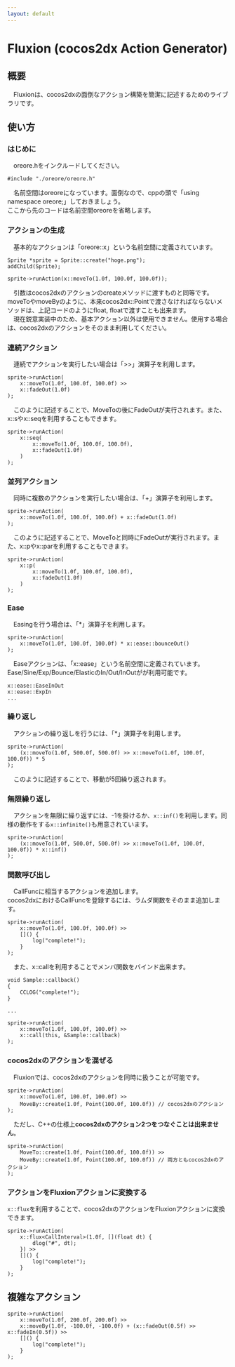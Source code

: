 ```yaml
---
layout: default
---
```

# Fluxion (cocos2dx Action Generator)

## 概要
　Fluxionは、cocos2dxの面倒なアクション構築を簡潔に記述するためのライブラリです。  

## 使い方

### はじめに
　oreore.hをインクルードしてください。

	#include "./oreore/oreore.h"

　名前空間はoreoreになっています。面倒なので、cppの頭で「using namespace oreore;」しておきましょう。  
ここから先のコードは名前空間oreoreを省略します。

### アクションの生成
　基本的なアクションは「oreore::x」という名前空間に定義されています。

	Sprite *sprite = Sprite::create("hoge.png");
	addChild(Sprite);

	sprite->runAction(x::moveTo(1.0f, 100.0f, 100.0f));

　引数はcocos2dxのアクションのcreateメソッドに渡すものと同等です。moveToやmoveByのように、本来cocos2dx::Pointで渡さなければならないメソッドは、上記コードのようにfloat, floatで渡すことも出来ます。  
　現在鋭意実装中のため、基本アクション以外は使用できません。使用する場合は、cocos2dxのアクションをそのまま利用してください。

### 連続アクション
　連続でアクションを実行したい場合は「>>」演算子を利用します。

	sprite->runAction(
	    x::moveTo(1.0f, 100.0f, 100.0f) >>
	    x::fadeOut(1.0f)
	);

　このように記述することで、MoveToの後にFadeOutが実行されます。また、x::sやx::seqを利用することもできます。

	sprite->runAction(
	    x::seq(
	        x::moveTo(1.0f, 100.0f, 100.0f),
	        x::fadeOut(1.0f)
	    )
	);

### 並列アクション
　同時に複数のアクションを実行したい場合は、「+」演算子を利用します。

	sprite->runAction(
	    x::moveTo(1.0f, 100.0f, 100.0f) + x::fadeOut(1.0f)
	);

　このように記述することで、MoveToと同時にFadeOutが実行されます。また、x::pやx::parを利用することもできます。

	sprite->runAction(
	    x::p(
	        x::moveTo(1.0f, 100.0f, 100.0f),
	        x::fadeOut(1.0f)
	    )
	);

### Ease
　Easingを行う場合は、「*」演算子を利用します。

	sprite->runAction(
	    x::moveTo(1.0f, 100.0f, 100.0f) * x::ease::bounceOut()
	);

　Easeアクションは、「x::ease」という名前空間に定義されています。
Ease/Sine/Exp/Bounce/ElasticのIn/Out/InOutがが利用可能です。

	x::ease::EaseInOut
	x::ease::ExpIn
	...

### 繰り返し
　アクションの繰り返しを行うには、「*」演算子を利用します。

	sprite->runAction(
	    (x::moveTo(1.0f, 500.0f, 500.0f) >> x::moveTo(1.0f, 100.0f, 100.0f)) * 5
	);

　このように記述することで、移動が5回繰り返されます。

### 無限繰り返し
　アクションを無限に繰り返すには、-1を掛けるか、`x::inf()`を利用します。同様の動作をする`x::infinite()`も用意されています。

	sprite->runAction(
	    (x::moveTo(1.0f, 500.0f, 500.0f) >> x::moveTo(1.0f, 100.0f, 100.0f)) * x::inf()
	);

### 関数呼び出し
　CallFuncに相当するアクションを追加します。  
cocos2dxにおけるCallFuncを登録するには、ラムダ関数をそのまま追加します。

	sprite->runAction(
	    x::moveTo(1.0f, 100.0f, 100.0f) >>
	    []() {
	        log("complete!");
	    }
	);

　また、x::callを利用することでメンバ関数をバインド出来ます。

	void Sample::callback()
	{
		CCLOG("complete!");
	}

	...

	sprite->runAction(
	    x::moveTo(1.0f, 100.0f, 100.0f) >>
	    x::call(this, &Sample::callback)
	);

### cocos2dxのアクションを混ぜる
　Fluxionでは、cocos2dxのアクションを同時に扱うことが可能です。

	sprite->runAction(
	    x::moveTo(1.0f, 100.0f, 100.0f) >>
	    MoveBy::create(1.0f, Point(100.0f, 100.0f)) // cocos2dxのアクション
	);

　ただし、C++の仕様上**cocos2dxのアクション2つをつなぐことは出来ません**。

	sprite->runAction(
	    MoveTo::create(1.0f, Point(100.0f, 100.0f)) >>
	    MoveBy::create(1.0f, Point(100.0f, 100.0f)) // 両方ともcocos2dxのアクション
	);

### アクションをFluxionアクションに変換する
 `x::flux`を利用することで、cocos2dxのアクションをFluxionアクションに変換できます。

	sprite->runAction(
	    x::flux<CallInterval>(1.0f, [](float dt) {
	    	dlog("#", dt);
	    }) >>
	    []() {
	    	log("complete!");
	    }
	);


## 複雑なアクション

	sprite->runAction(
	    x::moveTo(1.0f, 200.0f, 200.0f) >>
	    x::moveBy(1.0f, -100.0f, -100.0f) + (x::fadeOut(0.5f) >> x::fadeIn(0.5f)) >>
	    []() {
	        log("complete!");
	    }
	);